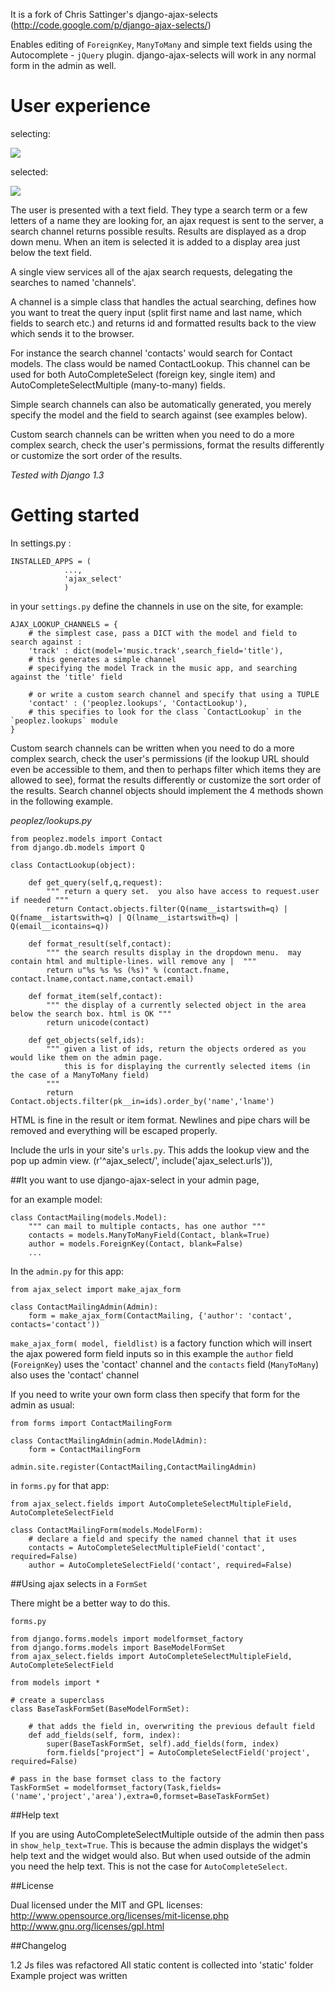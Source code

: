 It is a fork of Chris Sattinger's  django-ajax-selects (http://code.google.com/p/django-ajax-selects/)

Enables editing of `ForeignKey`, `ManyToMany` and simple text fields using the Autocomplete - `jQuery` plugin.
django-ajax-selects will work in any normal form in the admin as well.

User experience
===============

selecting:

<img src='http://github.com/millioner/django-ajax-select/blob/master/example/ajax_select_example/static/selecting.png?raw=true'/>

selected:

<img src='http://github.com/millioner/django-ajax-select/blob/master/example/ajax_select_example/static/selected.png?raw=true'/>

The user is presented with a text field. They type a search term or a few letters of a name they are looking for,
an ajax request is sent to the server, a search channel returns possible results.
Results are displayed as a drop down menu.
When an item is selected it is added to a display area just below the text field.

A single view services all of the ajax search requests, delegating the searches to named 'channels'.

A channel is a simple class that handles the actual searching, defines how you want to treat the query input
(split first name and last name, which fields to search etc.) and returns id and formatted results back
to the view which sends it to the browser.

For instance the search channel 'contacts' would search for Contact models.
The class would be named ContactLookup. This channel can be used for both AutoCompleteSelect (foreign key, single item)
and AutoCompleteSelectMultiple (many-to-many) fields.

Simple search channels can also be automatically generated, you merely specify the model and the field to search against
(see examples below).

Custom search channels can be written when you need to do a more complex search, check the user's permissions,
format the results differently or customize the sort order of the results.


*Tested with Django 1.3*

Getting started
===============

In settings.py :

    INSTALLED_APPS = (
                ...,
                'ajax_select'
                )

in your `settings.py` define the channels in use on the site, for example:


    AJAX_LOOKUP_CHANNELS = {
        # the simplest case, pass a DICT with the model and field to search against :
        'track' : dict(model='music.track',search_field='title'),
        # this generates a simple channel
        # specifying the model Track in the music app, and searching against the 'title' field

        # or write a custom search channel and specify that using a TUPLE
        'contact' : ('peoplez.lookups', 'ContactLookup'),
        # this specifies to look for the class `ContactLookup` in the `peoplez.lookups` module
    }

Custom search channels can be written when you need to do a more complex search, check the user's permissions
(if the lookup URL should even be accessible to them, and then to perhaps filter which items they are allowed to see),
format the results differently or customize the sort order of the results.
Search channel objects should implement the 4 methods shown in the following example.

_peoplez/lookups.py_

    from peoplez.models import Contact
    from django.db.models import Q

    class ContactLookup(object):

        def get_query(self,q,request):
            """ return a query set.  you also have access to request.user if needed """
            return Contact.objects.filter(Q(name__istartswith=q) | Q(fname__istartswith=q) | Q(lname__istartswith=q) | Q(email__icontains=q))

        def format_result(self,contact):
            """ the search results display in the dropdown menu.  may contain html and multiple-lines. will remove any |  """
            return u"%s %s %s (%s)" % (contact.fname, contact.lname,contact.name,contact.email)

        def format_item(self,contact):
            """ the display of a currently selected object in the area below the search box. html is OK """
            return unicode(contact)

        def get_objects(self,ids):
            """ given a list of ids, return the objects ordered as you would like them on the admin page.
                this is for displaying the currently selected items (in the case of a ManyToMany field)
            """
            return Contact.objects.filter(pk__in=ids).order_by('name','lname')


HTML is fine in the result or item format. Newlines and pipe chars will be removed and everything will be escaped properly.

Include the urls in your site's `urls.py`. This adds the lookup view and the pop up admin view.
    (r'^ajax_select/', include('ajax_select.urls')),


##It you want to use django-ajax-select in your admin page,

for an example model:


    class ContactMailing(models.Model):
        """ can mail to multiple contacts, has one author """
        contacts = models.ManyToManyField(Contact, blank=True)
        author = models.ForeignKey(Contact, blank=False)
        ...

In the `admin.py` for this app:

    from ajax_select import make_ajax_form

    class ContactMailingAdmin(Admin):
        form = make_ajax_form(ContactMailing, {'author': 'contact', contacts='contact'))

`make_ajax_form( model, fieldlist)` is a factory function which will insert the ajax powered form field inputs
so in this example the `author` field (`ForeignKey`) uses the 'contact' channel and the `contacts` field (`ManyToMany`)
also uses the 'contact' channel


If you need to write your own form class then specify that form for the admin as usual:


    from forms import ContactMailingForm

    class ContactMailingAdmin(admin.ModelAdmin):
        form = ContactMailingForm

    admin.site.register(ContactMailing,ContactMailingAdmin)


in `forms.py` for that app:

    from ajax_select.fields import AutoCompleteSelectMultipleField, AutoCompleteSelectField

    class ContactMailingForm(models.ModelForm):
        # declare a field and specify the named channel that it uses
        contacts = AutoCompleteSelectMultipleField('contact', required=False)
        author = AutoCompleteSelectField('contact', required=False)


##Using ajax selects in a `FormSet`

There might be a better way to do this.

`forms.py`

    from django.forms.models import modelformset_factory
    from django.forms.models import BaseModelFormSet
    from ajax_select.fields import AutoCompleteSelectMultipleField, AutoCompleteSelectField

    from models import *

    # create a superclass
    class BaseTaskFormSet(BaseModelFormSet):

        # that adds the field in, overwriting the previous default field
        def add_fields(self, form, index):
            super(BaseTaskFormSet, self).add_fields(form, index)
            form.fields["project"] = AutoCompleteSelectField('project', required=False)

    # pass in the base formset class to the factory
    TaskFormSet = modelformset_factory(Task,fields=('name','project','area'),extra=0,formset=BaseTaskFormSet)




##Help text

If you are using AutoCompleteSelectMultiple outside of the admin then pass in `show_help_text=True`. 
This is because the admin displays the widget's help text and the widget would also.
But when used outside of the admin you need the help text. This is not the case for `AutoCompleteSelect`.

##License

Dual licensed under the MIT and GPL licenses:
   http://www.opensource.org/licenses/mit-license.php
   http://www.gnu.org/licenses/gpl.html


##Changelog

1.2
Js files was refactored
All static content is collected into 'static' folder
Example project was written